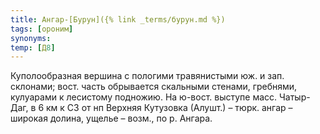 ```yaml
---
title: Ангар-[Бурун]({% link _terms/бурун.md %})
tags: [ороним]
synonyms:
temp: [Д8]
---
```


Куполообразная вершина с пологими травянистыми юж. и зап. склонами; вост. часть
обрывается скальными стенами, гребнями, кулуарами к лесистому подножию. На
ю-вост. выступе масс. Чатыр-Даг, в 6 км к СЗ от нп Верхняя Кутузовка (Алушт.) –
тюрк. ангар – широкая долина, ущелье – возм., по р. Ангара.

